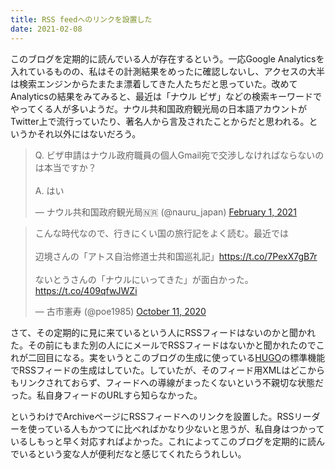 ```yaml
---
title: RSS feedへのリンクを設置した
date: 2021-02-08
---
```


このブログを定期的に読んでいる人が存在するという。一応Google Analyticsを入れているものの、私はその計測結果をめったに確認しないし、アクセスの大半は検索エンジンからたまたま漂着してきた人たちだと思っていた。改めてAnalyticsの結果をみてみると、最近は「ナウル ビザ」などの検索キーワードでやってくる人が多いようだ。ナウル共和国政府観光局の日本語アカウントがTwitter上で流行っていたり、著名人から言及されたことからだと思われる。というかそれ以外にはないだろう。

<blockquote class="twitter-tweet"><p lang="ja" dir="ltr">Q. ビザ申請はナウル政府職員の個人Gmail宛で交渉しなければならないのは本当ですか？<br><br>A. はい</p>&mdash; ナウル共和国政府観光局🇳🇷 (@nauru_japan) <a href="https://twitter.com/nauru_japan/status/1356146686460973060?ref_src=twsrc%5Etfw">February 1, 2021</a></blockquote>

<blockquote class="twitter-tweet"><p lang="ja" dir="ltr">こんな時代なので、行きにくい国の旅行記をよく読む。最近では<br><br>辺境さんの「アトス自治修道士共和国巡礼記」<a href="https://t.co/7PexX7gB7r">https://t.co/7PexX7gB7r</a><br><br>ないとうさんの「ナウルにいってきた」が面白かった。<a href="https://t.co/409qfwJWZi">https://t.co/409qfwJWZi</a></p>&mdash; 古市憲寿 (@poe1985) <a href="https://twitter.com/poe1985/status/1315287604321898497?ref_src=twsrc%5Etfw">October 11, 2020</a></blockquote>

<script async src="https://platform.twitter.com/widgets.js" charset="utf-8"></script>


さて、その定期的に見に来ているという人にRSSフィードはないのかと聞かれた。その前にもまた別の人ににメールでRSSフィードはないかと聞かれたのでこれが二回目になる。実をいうとこのブログの生成に使っている[HUGO](https://gohugo.io/)の標準機能でRSSフィードの生成はしていた。していたが、そのフィード用XMLはどこからもリンクされておらず、フィードへの導線がまったくないという不親切な状態だった。私自身フィードのURLすら知らなかった。

というわけでArchiveページにRSSフィードへのリンクを設置した。RSSリーダーを使っている人もかつてに比べればかなり少ないと思うが、私自身はつかっているしもっと早く対応すればよかった。これによってこのブログを定期的に読んでいるという変な人が便利だなと感じてくれたらうれしい。
